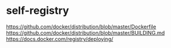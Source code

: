 # self-registry

https://github.com/docker/distribution/blob/master/Dockerfile
https://github.com/docker/distribution/blob/master/BUILDING.md
https://docs.docker.com/registry/deploying/
